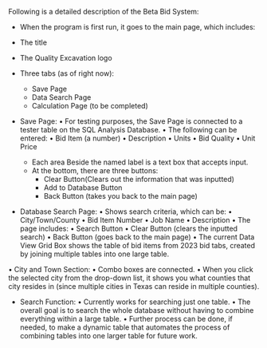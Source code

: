 Following is a detailed description of the Beta Bid System:

- When the program is first run, it goes to the main page, which includes:
-	The title
-	The Quality Excavation logo
  - Three tabs (as of right now):
    - Save Page
    - Data Search Page
    - Calculation Page (to be completed)

- Save Page:
•	For testing purposes, the Save Page is connected to a tester table on the SQL Analysis Database.
•	The following can be entered:
•	Bid Item (a number)
•	Description
•	Units
•	Bid Quality
•	Unit Price
  - Each area Beside the named label is a text box that accepts input.
  - At the bottom, there are three buttons:
    - Clear Button(Clears out the information that was inputted)
    - Add to Database Button
    - Back Button (takes you back to the main page)

-	Database Search Page:
•	Shows search criteria, which can be:
•	City/Town/County
•	Bid Item Number
•	Job Name
•	Description
•	The page includes:
•	Search Button
•	Clear Button (clears the inputted search)
•	Back Button (goes back to the main page)
•	The current Data View Grid Box shows the table of bid items from 2023 bid tabs, created by joining multiple tables into one large table.

•	City and Town Section:
•	Combo boxes are connected.
•	When you click the selected city from the drop-down list, it shows you what counties that city resides in (since multiple cities in Texas can reside in multiple counties).

- Search Function:
•	Currently works for searching just one table.
•	The overall goal is to search the whole database without having to combine everything within a large table.
•	Further process can be done, if needed, to make a dynamic table that automates the process of combining tables into one larger table for future work.
